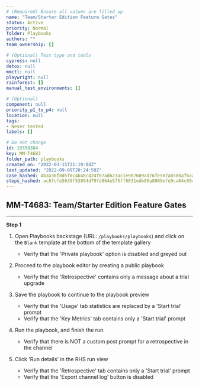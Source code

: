 ```yaml
---
# (Required) Ensure all values are filled up
name: "Team/Starter Edition Feature Gates"
status: Active
priority: Normal
folder: Playbooks
authors: ""
team_ownership: []

# (Optional) Test type and tools
cypress: null
detox: null
mmctl: null
playwright: null
rainforest: []
manual_test_environments: []

# (Optional)
component: null
priority_p1_to_p4: null
location: null
tags: 
- Never tested
labels: []

# Do not change
id: 19358384
key: MM-T4683
folder_path: playbooks
created_on: "2022-03-15T21:19:04Z"
last_updated: "2022-09-09T20:24:59Z"
case_hashed: 4b3a36f8d5f0c4b48c424f07ad623ac1e987609ad76fe587a8580af6aac5cb02d9f6b6fdafe85bee306216d60001a591
steps_hashed: ac8fcfe5639f53094d79fd864e575ff8831edb80a8009efe9ca04c094cc1d0322a01f5df857a256980f268b7545fea17
---
```


## MM-T4683: Team/Starter Edition Feature Gates

---

**Step 1**

1. Open Playbooks backstage (URL: `/playbooks/playbooks`) and click on the `Blank` template at the bottom of the template gallery

   - Verify that the 'Private playbook' option is disabled and greyed out

2. Proceed to the playbook editor by creating a public playbook

   - Verify that the 'Retrospective' contains only a message about a trial upgrade

3. Save the playbook to continue to the playbook preview

   - Verify that the 'Usage' tab statistics are replaced by a 'Start trial' prompt
   - Verify that the 'Key Metrics' tab contains only a 'Start trial' prompt

4. Run the playbook, and finish the run.

   - Verify that there is NOT a custom post prompt for a retrospective in the channel

5. Click 'Run details' in the RHS run view

   - Verify that the 'Retrospective' tab contains only a 'Start trial' prompt
   - Verify that the 'Export channel log' button is disabled
